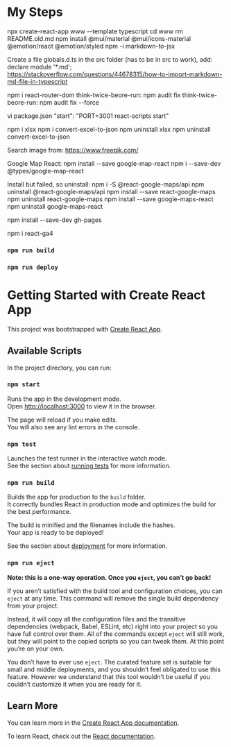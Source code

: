 
# My Steps

npx create-react-app www --template typescript
cd www
rm README.old.md
npm install @mui/material @mui/icons-material @emotion/react @emotion/styled
npm -i markdown-to-jsx

Create a file globals.d.ts in the src folder (has to be in src to work), add:
declare module '*.md';
https://stackoverflow.com/questions/44678315/how-to-import-markdown-md-file-in-typescript

npm i react-router-dom
think-twice-beore-run: npm audit fix
think-twice-beore-run: npm audit fix --force

vi package.json
"start": "PORT=3001 react-scripts start"

npm i xlsx
npm i convert-excel-to-json
npm uninstall xlsx
npm uninstall convert-excel-to-json

Search image from:
https://www.freepik.com/

Google Map React:
npm install --save google-map-react
npm i --save-dev @types/google-map-react

Install but failed, so uninstall:
npm i -S @react-google-maps/api
npm uninstall @react-google-maps/api
npm install --save react-google-maps
npm uninstall react-google-maps
npm install --save google-maps-react
npm uninstall google-maps-react

npm install --save-dev gh-pages

npm i react-ga4

### `npm run build`
### `npm run deploy`

# Getting Started with Create React App

This project was bootstrapped with [Create React App](https://github.com/facebook/create-react-app).

## Available Scripts

In the project directory, you can run:

### `npm start`

Runs the app in the development mode.\
Open [http://localhost:3000](http://localhost:3000) to view it in the browser.

The page will reload if you make edits.\
You will also see any lint errors in the console.

### `npm test`

Launches the test runner in the interactive watch mode.\
See the section about [running tests](https://facebook.github.io/create-react-app/docs/running-tests) for more information.

### `npm run build`

Builds the app for production to the `build` folder.\
It correctly bundles React in production mode and optimizes the build for the best performance.

The build is minified and the filenames include the hashes.\
Your app is ready to be deployed!

See the section about [deployment](https://facebook.github.io/create-react-app/docs/deployment) for more information.

### `npm run eject`

**Note: this is a one-way operation. Once you `eject`, you can’t go back!**

If you aren’t satisfied with the build tool and configuration choices, you can `eject` at any time. This command will remove the single build dependency from your project.

Instead, it will copy all the configuration files and the transitive dependencies (webpack, Babel, ESLint, etc) right into your project so you have full control over them. All of the commands except `eject` will still work, but they will point to the copied scripts so you can tweak them. At this point you’re on your own.

You don’t have to ever use `eject`. The curated feature set is suitable for small and middle deployments, and you shouldn’t feel obligated to use this feature. However we understand that this tool wouldn’t be useful if you couldn’t customize it when you are ready for it.

## Learn More

You can learn more in the [Create React App documentation](https://facebook.github.io/create-react-app/docs/getting-started).

To learn React, check out the [React documentation](https://reactjs.org/).
